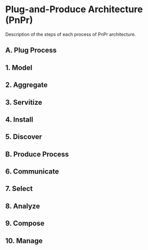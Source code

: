 # Plug-and-Produce Architecture (PnPr)

Description of the steps of each process of PnPr architecture.

## A. Plug Process
## 1. Model
## 2. Aggregate
## 3. Servitize
## 4. Install
## 5. Discover
## B. Produce Process
## 6. Communicate
## 7. Select
## 8. Analyze
## 9. Compose
## 10. Manage


